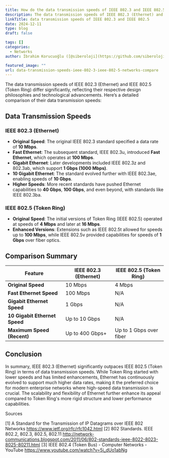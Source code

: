 ```yaml
---
title: How do the data transmission speeds of IEEE 802.3 and IEEE 802.5 networks compare
description: The data transmission speeds of IEEE 802.3 (Ethernet) and IEEE 802.5 (Token Ring) differ significantly, reflecting their respective design philosophies and technological advancements.
linkTitle: data transmission speeds of IEEE 802.3 and IEEE 802.5
date: 2024-12-11
type: blog
draft: false

tags: []
categories:
  - Networks
author: İbrahim Korucuoğlu ([@siberoloji](https://github.com/siberoloji))

featured_image: ""
url: data-transmission-speeds-ieee-802-3-ieee-802-5-networks-compare
---
```

The data transmission speeds of IEEE 802.3 (Ethernet) and IEEE 802.5 (Token Ring) differ significantly, reflecting their respective design philosophies and technological advancements. Here’s a detailed comparison of their data transmission speeds:

## Data Transmission Speeds

### IEEE 802.3 (Ethernet)

- **Original Speed**: The original IEEE 802.3 standard specified a data rate of **10 Mbps**.
- **Fast Ethernet**: The subsequent standard, IEEE 802.3u, introduced **Fast Ethernet**, which operates at **100 Mbps**.
- **Gigabit Ethernet**: Later developments included IEEE 802.3z and 802.3ab, which support **1 Gbps (1000 Mbps)**.
- **10 Gigabit Ethernet**: The standard evolved further with IEEE 802.3ae, enabling speeds of **10 Gbps**.
- **Higher Speeds**: More recent standards have pushed Ethernet capabilities to **40 Gbps**, **100 Gbps**, and even beyond, with standards like IEEE 802.3ba.

### IEEE 802.5 (Token Ring)

- **Original Speed**: The initial versions of Token Ring (IEEE 802.5) operated at speeds of **4 Mbps** and later at **16 Mbps**.
- **Enhanced Versions**: Extensions such as IEEE 802.5t allowed for speeds up to **100 Mbps**, while IEEE 802.5v provided capabilities for speeds of **1 Gbps** over fiber optics.

## Comparison Summary

| Feature                       | IEEE 802.3 (Ethernet)               | IEEE 802.5 (Token Ring)              |
|-------------------------------|--------------------------------------|---------------------------------------|
| **Original Speed**            | 10 Mbps                             | 4 Mbps                               |
| **Fast Ethernet Speed**       | 100 Mbps                            | N/A                                   |
| **Gigabit Ethernet Speed**    | 1 Gbps                              | N/A                                   |
| **10 Gigabit Ethernet Speed** | Up to 10 Gbps                       | N/A                                   |
| **Maximum Speed (Recent)**    | Up to 400 Gbps+                     | Up to 1 Gbps over fiber              |

## Conclusion

In summary, IEEE 802.3 (Ethernet) significantly outpaces IEEE 802.5 (Token Ring) in terms of data transmission speeds. While Token Ring started with lower speeds and has limited enhancements, Ethernet has continuously evolved to support much higher data rates, making it the preferred choice for modern enterprise networks where high-speed data transmission is crucial. The scalability and flexibility of Ethernet further enhance its appeal compared to Token Ring's more rigid structure and lower performance capabilities.

Sources

[1] A Standard for the Transmission of IP Datagrams over IEEE 802 Networks <https://www.ietf.org/rfc/rfc1042.html>
[2] 802 Standards. IEEE 802.2, 802.3, 802.5, 802.11 <http://network-communications.blogspot.com/2011/06/802-standards-ieee-8022-8023-8025-80211.html>
[3] IEEE 802.4 (Token Bus) - Computer Networks - YouTube <https://www.youtube.com/watch?v=5i_dUo1abNg>
